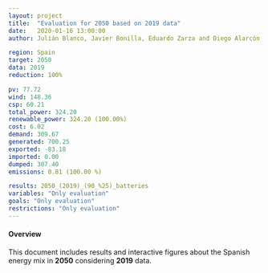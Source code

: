 ```yaml
---
layout: project
title:  "Evaluation for 2050 based on 2019 data"
date:   2020-01-16 13:00:00
author: Julián Blanco, Javier Bonilla, Eduardo Zarza and Diego Alarcón

region: Spain
target: 2050
data: 2019
reduction: 100%

pv: 77.72
wind: 148.36
csp: 60.21
total_power: 324.20
renewable_power: 324.20 (100.00%)
cost: 6.02
demand: 309.67
generated: 700.25
exported: -83.18
imported: 0.00
dumped: 307.40
emissions: 0.81 (100.00 %)

results: 2050_(2019)_(90_%25)_batteries
variables: "Only evaluation"
goals: "Only evaluation"
restrictions: "Only evaluation"
---
```

#### Overview
This document includes results and interactive figures about the Spanish energy mix in **2050** considering **2019** data.
<br>
<br>
